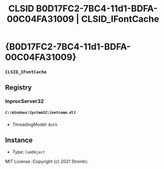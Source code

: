 ﻿---
title: "CLSID B0D17FC2-7BC4-11d1-BDFA-00C04FA31009 | CLSID_IFontCache"
excerpt: What is COM-Object CLSID B0D17FC2-7BC4-11d1-BDFA-00C04FA31009?
---

# {B0D17FC2-7BC4-11d1-BDFA-00C04FA31009}

### `CLSID_IFontCache`

## Registry


### InprocServer32

##### `C:\Windows\System32\inetcomm.dll`
* ThreadingModel: `Both`

## Instance

* Type: `ComObject`

MIT License. Copyright (c) 2021 Strontic.


